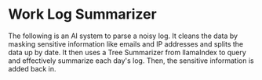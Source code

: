 # Work Log Summarizer



The following is an AI system to parse a noisy log. It cleans the data by masking sensitive information like emails and IP addresses and splits the data up by date. It then uses a Tree Summarizer from llamaIndex to query and effectively summarize each day's log. Then, the sensitive information is added back in. 
